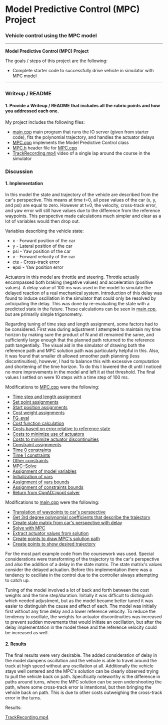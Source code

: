 # **Model Predictive Control (MPC) Project**

### Vehicle control using the MPC model

---

**Model Predictive Control (MPC) Project**

The goals / steps of this project are the following:

* Complete starter code to successfully drive vehicle in simulator with MPC model


---

### Writeup / README

#### 1. Provide a Writeup / README that includes all the rubric points and how you addressed each one.

My project includes the following files:
* [main.cpp](../src/main.cpp) main program that runs the IO server (given from starter code), fits the polynomial trajectory, and handles the actuator delays
* [MPC.cpp](../src/MPC.cpp) implements the Model Predictive Control class
* [MPC.h](../src/MPC.h) header file for [MPC.cpp](../src/MPC.cpp)
* [TrackRecording.mp4](./TrackRecording.mp4) video of a single lap around the course in the simulator

### Discussion

#### 1. Implementation

In this model the state and trajectory of the vehicle are described from the car's perspective.  This means at time t=0, all pose values of the car (x, y, and psi) are equal to zero.  However at t=0, the velocity, cross-track error, and yaw error will still have values due to the difference from the reference waypoints.  This perspective made calculations much simpler and clear as a lot of variables would then drop out.

Variables describing the vehicle state:

* x - Forward position of the car
* y - Lateral position of the car
* psi - Yaw position of the car
* v - Forward velocity of the car
* cte - Cross-track error
* epsi - Yaw position error

Actuators in this model are throttle and steering.  Throttle actually encompassed both braking (negative values) and acceleration (positive values).  A delay value of 100 ms was used in the model to simulate the delayed reaction of a real mechanical system.  Introduction of this delay was found to induce oscillation in the simulator that could only be resolved by anticipating the delay.  This was done by re-evaluating the state with a predicted state in the future.  These calculations can be seen in [main.cpp](../src/main.cpp#L117), but are primarily simple trigonometry.

Regarding tuning of time step and length assignment, some factors had to be considered.  First was during adjustment I attempted to maintain my time horizon by making sure the product of N and dt remained the same, and sufficiently large enough that the planned path returned to the reference path tangentially.  The visual aid in the simulator of drawing both the reference path and MPC solution path was particularly helpful in this.  Also, it was found that smaller dt allowed smoother path planning (less discontinuities), however, I had to balance this with excessive computation and shortening of the time horizon.  To do this I lowered the dt until I noticed no more improvements in the model and left it at that threshold.  The final values I settled on were 10 steps with a time step of 100 ms.

Modifications to [MPC.cpp](../src/MPC.cpp) were the following:

* [Time step and length assignment](../src/MPC.cpp#L12)
* [Set point assignments](../src/MPC.cpp#L16)
* [Start position assignments](../src/MPC.cpp#L19)
* [Cost weight assignments](../src/MPC.cpp#L29)
* [FG_eval](../src/MPC.cpp#L38)
 * [Cost function calculation](../src/MPC.cpp#L46)
  * [Costs based on error relative to reference state](../src/MPC.cpp#L46)
  * [Costs to minimize use of actuators](../src/MPC.cpp#L56)
  * [Costs to minimize actuator discontinuities](../src/MPC.cpp#L62)
 * [Constraint assignments](../src/MPC.cpp#L68)
  * [Time 0 constraints](../src/MPC.cpp#L76)
  * [Time 1 constraints](../src/MPC.cpp#L91)
  * [Other constraints](../src/MPC.cpp#L99)
* [MPC::Solve](../src/MPC.cpp#L117)
 * [Assignment of model variables](../src/MPC.cpp#L122)
 * [Initialization of vars](../src/MPC.cpp#L127)
 * [Assignment of vars bounds](../src/MPC.cpp#L142)
 * [Assignment of constraints bounds](../src/MPC.cpp#L164)
 * [Return from CppAD::ipopt solver](../src/MPC.cpp#L239)

Modifications to [main.cpp](../src/main.cpp) were the following:

* [Translation of waypoints to car's perspective](../src/main.cpp#L99)
* [Get 3rd degree polynomial coefficients that describe the trajectory](../src/main.cpp#L109)
* [Create state matrix from car's perspective with delay](../src/main.cpp#L112)
* [Solve with MPC](../src/main.cpp#L131)
* [Extract actuator values from solution](../src/main.cpp#L134)
* [Create points to draw MPC's solution path](../src/main.cpp#L148)
* [Create points to show desired trajectory](../src/main.cpp#L160)

For the most part example code from the coursework was used.  Special considerations were transforming of the trajectory to the car's perspective and also the addition of a delay in the state matrix.  The state matrix's values consider the delayed actuation.  Before this implementation there was a tendency to oscillate in the control due to the controller always attempting to catch up.

Tuning of the model involved a lot of back and forth between the cost weights and the time step/duration.  Initially it was difficult to distinguish which needed adjustment, but as the model became better tuned it was easier to distinguish the cause and effect of each.  The model was initially first without any time delay and a lower reference velocity.  To reduce the tendency to oscillate, the weights for actuator discontinuities was increased to prevent sudden movements that would initiate an oscillation, but after the delay implementation in the model these and the reference velocity could be increased as well. 

#### 2. Results

The final results were very desirable. The added consideration of delay in the model dampens oscillation and the vehicle is able to travel around the track at high speed without any oscillation at all.  Additionally the vehicle stays well centered and the MPC's solution can be clearly observed trying to pull the vehicle back on path.  Specifically noteworthy is the difference in paths around turns, where the MPC solution can be seen undershooting the path, where some cross-track error is intentional, but then bringing the vehicle back on path.  This is due to other costs outweighing the cross-track error in the turns.

Results:

[TrackRecording.mp4](./TrackRecording.mp4)


